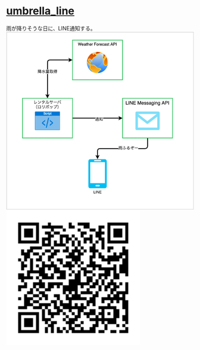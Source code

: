 # [umbrella_line](https://pro-broccoli.com/2022/06/11/line_umbrella)

雨が降りそうな日に、LINE通知する。
![img](./img/img.png)
![QR](./img/qr.png)
